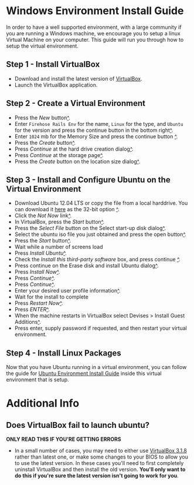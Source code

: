 Windows Environment Install Guide
===================

In order to have a well supported environment, with a large community if you are running a Windows machine, we encourage you to setup a linux Virtual Machine on your computer.  This guide will run you through how to setup the virtual environment.


Step 1 - Install VirtualBox
-------------
* Download and install the latest version of [VirtualBox](https://www.virtualbox.org/wiki/Downloads).
* Launch the VirtualBox application.



Step 2 - Create a Virtual Environment
------------
* Press the _New_ button[^](http://i.imgur.com/ILPgFTk.png).  
* Enter `Firehose Rails Env` for the name, `Linux` for the type, and `Ubuntu` for the version and press the continue button in the bottom right[^](http://i.imgur.com/xnN2eDJ.png). 
* Enter `1024` mb for the Memory Size and press the continue button [^](http://i.imgur.com/UOopcQ0.png).
* Press the _Create_ button[^](http://i.imgur.com/kWI3QsU.png).
* Press _Continue_ at the hard drive creation dialog[^](http://i.imgur.com/smSASxl.png).
* Press _Continue_ at the storage page[^](http://i.imgur.com/zY9pgzh.png).
* Press the _Create_ button on the location size dialog[^](http://i.imgur.com/bJSaNGq.png).


Step 3 - Install and Configure Ubuntu on the Virtual Environment
-------------
* Download Ubuntu 12.04 LTS or copy the file from a local harddrive.  You can download it [here](http://www.ubuntu.com/download/desktop) as the 32-bit option [^](http://i.imgur.com/jY9aLmh.png).
* Click the _Not Now_ link[^](http://i.imgur.com/86ezhPg.png).
* In VirtualBox, press the _Start_ button[^](http://i.imgur.com/wTNjoWM.png).
* Press the _Select File_ button on the Select start-up disk dialog[^](http://i.imgur.com/HT29BD0.jpg).
* Select the ubuntu iso file you just obtained and press the open button[^](http://i.imgur.com/lWlMSOq.jpg).
* Press the _Start_ button[^](http://i.imgur.com/U9boNKt.jpg).
* Wait while a number of screens load
* Press _Install Ubuntu_[^](http://i.imgur.com/RdZWa6b.jpg).
* Check the _Install this third-party software_ box, and press continue [^](http://i.imgur.com/se6mPVs.png).
* Press continue on the Erase disk and install Ubuntu dialog[^](http://i.imgur.com/AJG7N0U.jpg).
* Press _Install Now_[^](http://i.imgur.com/P9xvhGz.jpg).
* Press _Continue_[^](http://i.imgur.com/b7K1U89.jpg).
* Press _Continue_[^](http://i.imgur.com/R2CLzu2.jpg).
* Enter your desired user profile information[^](http://i.imgur.com/oxHLbj1.jpg).
* Wait for the install to complete
* Press _Restart Now_[^](http://i.imgur.com/3pXtmQw.png).
* Press _ENTER_[^](http://i.imgur.com/Njfw5tr.png).
* When the machine restarts in VirtualBox select Devises > Install Guest Additions[^](http://i.imgur.com/HBMMlWQ.jpg).
* Press enter, supply password if requested, and then restart your virtual environment.

Step 4 - Install Linux Packages
-------------
Now that you have Ubuntu running in a virtual environment, you can follow the guide for [Ubuntu Environment Install Guide](ubuntu.md) inside this virtual environment that is setup.






Additional Info
======


Does VirtualBox fail to launch ubuntu?
------------

**ONLY READ THIS IF YOU'RE GETTING ERRORS**

* In a small number of cases, you may need to either use [VirtualBox 3.1.8](http://download.virtualbox.org/virtualbox/3.1.8/VirtualBox-3.1.8-61349-Win.exe) rather than latest one, or make some changes to your BIOS to allow you to use the latest version.  In these cases you'll need to first completely uninstall VirtualBox and then install the old version.  __You'll only want to do this if you're sure the latest version isn't going to work for you__.
